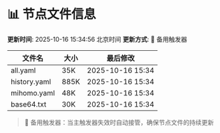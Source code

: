 # 📊 节点文件信息

**更新时间**: 2025-10-16 15:34:56 北京时间
**更新方式**: 🔄 备用触发器

| 文件名 | 大小 | 最后修改 |
|--------|------|----------|
| all.yaml | 35K | 2025-10-16 15:34 |
| history.yaml | 885K | 2025-10-16 15:34 |
| mihomo.yaml | 48K | 2025-10-16 15:34 |
| base64.txt | 30K | 2025-10-16 15:34 |

> 🔄 备用触发器：当主触发器失效时自动接管，确保节点文件的持续更新
